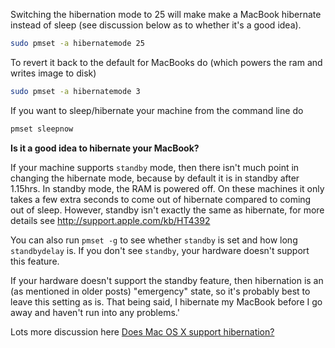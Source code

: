 Switching the hibernation mode to 25 will make make a MacBook hibernate instead of sleep (see discussion below as to whether it's a good idea).

```bash
sudo pmset -a hibernatemode 25
```

To revert it back to the default for MacBooks do (which powers the ram and writes image to disk)

```bash
sudo pmset -a hibernatemode 3
```

If you want to sleep/hibernate your machine from the command line do

```bash
pmset sleepnow
```

**Is it a good idea to hibernate your MacBook?**

If your machine supports `standby` mode, then there isn't much point in changing the hibernate mode, because by default it is in standby after 1.15hrs. In standby mode, the RAM is powered off. On these machines it only takes a few extra seconds to come out of hibernate compared to coming out of sleep. However, standby isn't exactly the same as hibernate, for more details see http://support.apple.com/kb/HT4392

You can also run `pmset -g` to see whether `standby` is set and how long `standbydelay` is. If you don't see `standby`, your hardware doesn't support this feature.

If your hardware doesn't support the standby feature, then hibernation is an (as mentioned in older posts) "emergency" state, so it's probably best to leave this setting as is. That being said, I hibernate my MacBook before I go away and haven't run into any problems.'

Lots more discussion here [Does Mac OS X support hibernation?](https://superuser.com/questions/59188/does-mac-os-x-support-hibernation/571283#571283)